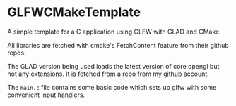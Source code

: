 # GLFWCMakeTemplate

A simple template for a C application using GLFW with GLAD and CMake.

All libraries are fetched with cmake's FetchContent feature from their github repos.

The GLAD version being used loads the latest version of core opengl but not any extensions. It is fetched from a repo from my github account.

The `main.c` file contains some basic code which sets up glfw with some convenient input handlers.

